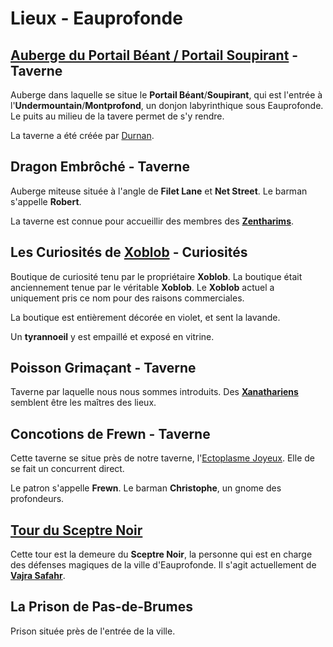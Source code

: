 # Lieux - Eauprofonde

## [Auberge du Portail Béant / Portail Soupirant](./ORGANISATIONS/AubergeDuPortailSoupirant.md) - Taverne
Auberge dans laquelle se situe le **Portail Béant**/**Soupirant**, qui est l'entrée à l'**Undermountain**/**Montprofond**, un donjon labyrinthique sous Eauprofonde. Le puits au milieu de la tavere permet de s'y rendre.

La taverne a été créée par [Durnan](./ORGANISATIONS/AubergeDuPortailSoupirant.md#durnan).

## Dragon Embrôché - Taverne
Auberge miteuse située à l'angle de **Filet Lane** et **Net Street**. Le barman s'appelle **Robert**.

La taverne est connue pour accueillir des membres des [**Zentharims**](./ORGANISATIONS/Zentharims.md).

## Les Curiosités de [Xoblob](./PERSONNAGES/Xoblob.md) - Curiosités
Boutique de curiosité tenu par le propriétaire **Xoblob**. La boutique était anciennement tenue par le véritable **Xoblob**. Le **Xoblob** actuel a uniquement pris ce nom pour des raisons commerciales.

La boutique est entièrement décorée en violet, et sent la lavande.

Un **tyrannoeil** y est empaillé et exposé en vitrine.

## Poisson Grimaçant - Taverne
Taverne par laquelle nous nous sommes introduits. Des [**Xanathariens**](./ORGANISATIONS/GuildeDeXanathar.md) semblent être les maîtres des lieux.

## Concotions de Frewn - Taverne
Cette taverne se situe près de notre taverne, l'[Ectoplasme Joyeux](./ORGANISATIONS/EctoplasmeJoyeux.md). Elle de se fait un concurrent direct.

Le patron s'appelle **Frewn**. Le barman **Christophe**, un gnome des profondeurs.

## [Tour du Sceptre Noir](./ORGANISATIONS/TourDuBatonNoir.md)
Cette tour est la demeure du **Sceptre Noir**, la personne qui est en charge des défenses magiques de la ville d'Eauprofonde. Il s'agit actuellement de [**Vajra Safahr**](./PERSONNAGES/VajraSafahr.md).

## La Prison de Pas-de-Brumes
Prison située près de l'entrée de la ville.